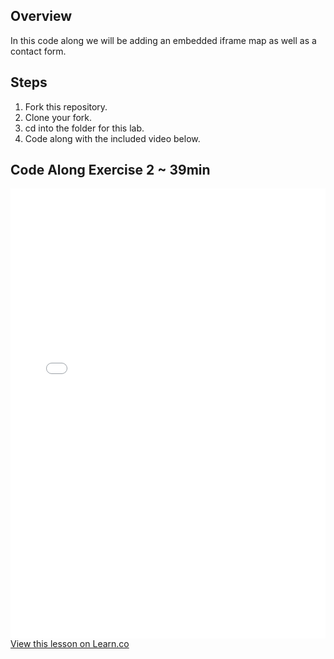 ## Overview

In this code along we will be adding an embedded iframe map as well as a contact form.

## Steps

1. Fork this repository.
2. Clone your fork.
3. cd into the folder for this lab.
4. Code along with the included video below.

## Code Along Exercise 2 ~ 39min

<iframe width="100%" height="720" src="//www.youtube.com/embed/lYHcdsF0Iug?list=PLj148bJp5wixh7e887553JmVMqunH5VFH&amp;rel=0&amp;controls=1&amp;showinfo=1" frameborder="0" allowfullscreen></iframe>
<a href='https://learn.co/lessons/fe-code-along-ex-2' data-visibility='hidden'>View this lesson on Learn.co</a>
